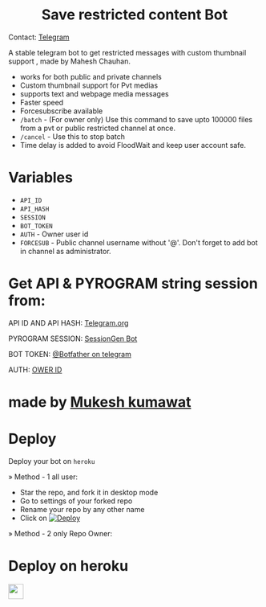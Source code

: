 <h1 align="center">
  <b>Save restricted content Bot</b>
</h1> 

Contact: [Telegram](https://telegram.me/mukesh_k_017)

A stable telegram bot to get restricted messages with custom thumbnail support , made by Mahesh Chauhan. 

- works for both public and private channels
- Custom thumbnail support for Pvt medias
- supports text and webpage media messages
- Faster speed
- Forcesubscribe available 
- `/batch` - (For owner only) Use this command to save upto 100000 files from a pvt or public restricted channel at once.
- `/cancel` -  Use this to stop batch
- Time delay is added to avoid FloodWait and keep user account safe. 

# Variables

- `API_ID`
- `API_HASH`
- `SESSION`
- `BOT_TOKEN` 
- `AUTH` - Owner user id
- `FORCESUB` - Public channel username without '@'. Don't forget to add bot in channel as administrator. 

# Get API & PYROGRAM string session from:
 
API ID AND API HASH: [Telegram.org](https://my.telegram.org/auth)

PYROGRAM SESSION: [SessionGen Bot](https://telegram.me/String_SessionRobot) 

BOT TOKEN: [@Botfather on telegram](https://telegram.me/BotFather)

AUTH: [OWER ID](https://telegram.me/useridinfobot)

# made by [Mukesh kumawat](https://telegram.me/mukesh_k_017) 

# Deploy

Deploy your bot on `heroku`

» Method - 1 all user:
- Star the repo, and fork it in desktop mode
- Go to settings of your forked repo
- Rename your repo by any other name
- Click on  [![Deploy](https://www.herokucdn.com/deploy/button.svg)](https://heroku.com/deploy)

 » Method - 2 only Repo Owner:
 
# Deploy on heroku


<a href="https://dashboard.heroku.com/new?template=https://github.com/ save_restricted_bot">
     <img height="30px" src="https://img.shields.io/badge/Deploy%20To%20Heroku-blueviolet?style=for-the-badge&logo=heroku">
  </a>
